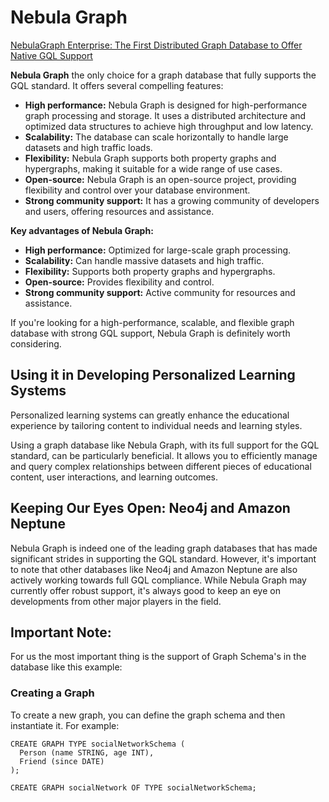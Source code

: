 # Nebula Graph

[NebulaGraph Enterprise: The First Distributed Graph Database to Offer Native GQL Support](https://www.nebula-graph.io/posts/nebulagraph_enterprise_5.0_gql_support)

**Nebula Graph** the only choice for a graph database that fully supports the GQL standard. It offers several compelling features:

* **High performance:** Nebula Graph is designed for high-performance graph processing and storage. It uses a distributed architecture and optimized data structures to achieve high throughput and low latency.
* **Scalability:** The database can scale horizontally to handle large datasets and high traffic loads.
* **Flexibility:** Nebula Graph supports both property graphs and hypergraphs, making it suitable for a wide range of use cases.
* **Open-source:** Nebula Graph is an open-source project, providing flexibility and control over your database environment.
* **Strong community support:** It has a growing community of developers and users, offering resources and assistance.

**Key advantages of Nebula Graph:**

* **High performance:** Optimized for large-scale graph processing.
* **Scalability:** Can handle massive datasets and high traffic.
* **Flexibility:** Supports both property graphs and hypergraphs.
* **Open-source:** Provides flexibility and control.
* **Strong community support:** Active community for resources and assistance.

If you're looking for a high-performance, scalable, and flexible graph database with strong GQL support, Nebula Graph is definitely worth considering.

## Using it in Developing Personalized Learning Systems

Personalized learning systems can greatly enhance the educational experience by tailoring content to individual needs and learning styles.

Using a graph database like Nebula Graph, with its full support for the GQL standard, can be particularly beneficial. It allows you to efficiently manage and query complex relationships between different pieces of educational content, user interactions, and learning outcomes.

## Keeping Our Eyes Open: Neo4j and Amazon Neptune

Nebula Graph is indeed one of the leading graph databases that has made significant strides in supporting the GQL standard. However, it's important to note that other databases like Neo4j and Amazon Neptune are also actively working towards full GQL compliance. While Nebula Graph may currently offer robust support, it's always good to keep an eye on developments from other major players in the field.

## Important Note:

For us the most important thing is the support of Graph Schema's in the database like this example:

### Creating a Graph
To create a new graph, you can define the graph schema and then instantiate it. For example:

```gql
CREATE GRAPH TYPE socialNetworkSchema (
  Person (name STRING, age INT),
  Friend (since DATE)
);

CREATE GRAPH socialNetwork OF TYPE socialNetworkSchema;
```